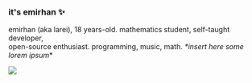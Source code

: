 ### it's emirhan ✨
emirhan (aka larei), 18 years-old. mathematics student, self-taught developer, \
open-source enthusiast. programming, music, math. *\*insert here some lorem ipsum*\*

![](https://komarev.com/ghpvc/?username=lareithen&style=flat&color=313131&label=views)
